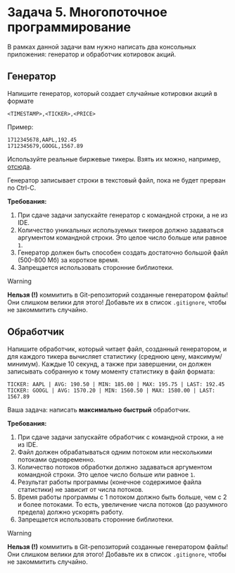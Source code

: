 
# Задача 5. Многопоточное программирование

В рамках данной задачи вам нужно написать два консольных приложения: генератор и обработчик котировок акций.

## Генератор

Напишите генератор, который создает случайные котировки акций в формате
```
<TIMESTAMP>,<TICKER>,<PRICE>
```
Пример:
```
1712345678,AAPL,192.45
1712345679,GOOGL,1567.89
```
Используйте реальные биржевые тикеры. Взять их можно, например, [отсюда](https://github.com/rreichel3/US-Stock-Symbols/blob/main/all/all_tickers.txt). 

Генератор записывает строки в текстовый файл, пока не будет прерван по Ctrl-C.

**Требования:**

1. При сдаче задачи запускайте генератор с командной строки, а не из IDE.
2. Количество уникальных используемых тикеров должно задаваться аргументом командной строки. Это целое число больше или равное `1`.
3. Генератор должен быть способен создать достаточно большой файл (500-800 Мб) за короткое время.
4. Запрещается использовать сторонние библиотеки.

> [!WARNING]
> **Нельзя (!)** коммитить в Git-репозиторий созданные генератором файлы! Они слишком велики для этого! Добавьте их в список `.gitignore`, чтобы не закоммитить случайно.


## Обработчик

Напишите обработчик, который читает файл, созданный генератором, и для каждого тикера вычисляет статистику (среднюю цену, максимум/минимум). Каждые 10 секунд, а также при завершении, он должен записывать собранную к тому моменту статистику в файл формата:

```
TICKER: AAPL | AVG: 190.50 | MIN: 185.00 | MAX: 195.75 | LAST: 192.45
TICKER: GOOGL | AVG: 1570.20 | MIN: 1560.50 | MAX: 1580.00 | LAST: 1567.89
```

Ваша задача: написать **максимально быстрый** обработчик.

**Требования:**

1. При сдаче задачи запускайте обработчик с командной строки, а не из IDE.
2. Файл должен обрабатываться одним потоком или несколькими потоками одновременно.
3. Количество потоков обработки должно задаваться аргументом командной строки. Это целое число больше или равное `1`.
4. Результат работы программы (конечное содержимое файла статистики) не зависит от числа потоков.
5. Время работы программы с 1 потоком должно быть больше, чем с 2 и более потоками. То есть, увеличение числа потоков (до разумного предела) должно ускорять работу.
6. Запрещается использовать сторонние библиотеки.

> [!WARNING]
> **Нельзя (!)** коммитить в Git-репозиторий созданные генератором файлы! Они слишком велики для этого! Добавьте их в список `.gitignore`, чтобы не закоммитить случайно.

